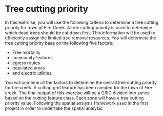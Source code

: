 # Tree cutting priority

In this exercise, you will use the following criteria to determine a tree cutting priority
for town of Fire Creek. A tree cutting priority is used to determine which dead trees
should be cut down first. This information will be used to efficiently assign the limited
tree removal resources. You will determine the tree cutting priority base on the following
five factors:

* Tree mortality
* community features
* egress routes
* populated areas
* and electric utilities.

You will combine all the factors to determine the overall tree cutting priority for fire
creek. A cutting grid feature has been created for the town of Fire creek. The final
output of this exercise will be a GRID divided into zones based on the cutting feature
class. Each zone will have a tree cutting priority value. Following the spatial analysis
framework used in the first project in order to undertake the spatial analysis.